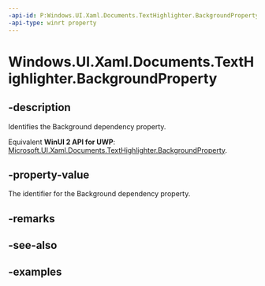 ```yaml
---
-api-id: P:Windows.UI.Xaml.Documents.TextHighlighter.BackgroundProperty
-api-type: winrt property
---
```


<!-- Property syntax.
public DependencyProperty BackgroundProperty { get; }
-->

# Windows.UI.Xaml.Documents.TextHighlighter.BackgroundProperty

## -description

Identifies the Background dependency property.

Equivalent **WinUI 2 API for UWP**: [Microsoft.UI.Xaml.Documents.TextHighlighter.BackgroundProperty](/windows/winui/api/microsoft.ui.xaml.documents.texthighlighter.backgroundproperty).

## -property-value

The identifier for the Background dependency property.

## -remarks

## -see-also

## -examples

